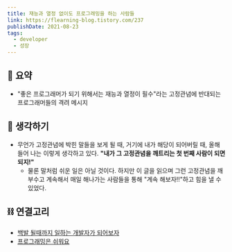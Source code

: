 ```yaml
---
title: 재능과 열정 없이도 프로그래밍을 하는 사람들
link: https://flearning-blog.tistory.com/237
publishDate: 2021-08-23
tags:
  - developer
  - 성장
---
```


## 📝 요약

- "좋은 프로그래머가 되기 위해서는 재능과 열정이 필수"라는 고정관념에 반대되는 프로그래머들의 격려 메시지

## 🤔 생각하기

- 무언가 고정관념에 박힌 말들을 보게 될 때, 거기에 내가 해당이 되어버릴 때, 올해 들어 나는 이렇게 생각하고 있다. **"내가 그 고정관념을 깨트리는 첫 번째 사람이 되면 되지!"**
  - 물론 말처럼 쉬운 일은 아닐 것이다. 하지만 이 글을 읽으며 그런 고정관념을 깨부수고 계속해서 매일 해나가는 사람들을 통해 "계속 해보자!!"하고 힘을 낼 수 있었다.

## ⛓️ 연결고리

- [백발 될때까지 일하는 개발자가 되어보자](../Dev/lets-be-a-developer-who-works-until-gray)
- [프로그래밍은 쉬워요](../Dev/programming-is-easy)
